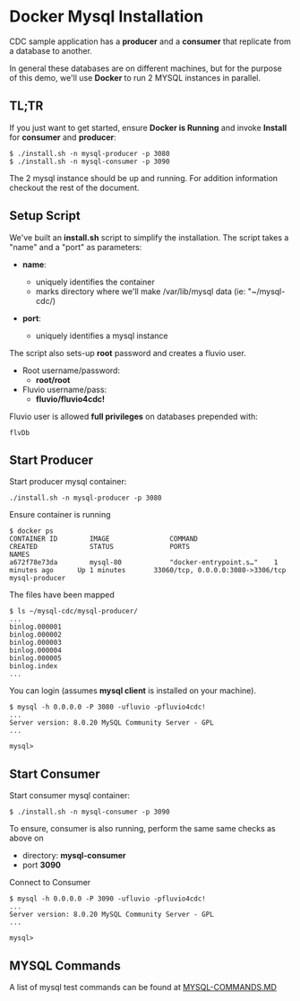 # Docker Mysql Installation

CDC sample application has a **producer** and a **consumer** that replicate from a database to another.

In general these databases are on different machines, but for the purpose of this demo, we'll use **Docker** to run 2 MYSQL instances in parallel.

## TL;TR

If you just want to get started, ensure **Docker is Running** and invoke **Install** for **consumer** and **producer**:

```
$ ./install.sh -n mysql-producer -p 3080
$ ./install.sh -n mysql-consumer -p 3090
```

The 2 mysql instance should be up and running. For addition information checkout the rest of the document.

## Setup Script

We've built an **install.sh** script to simplify the installation. The script takes a "name" and a "port" as parameters:

* **name**:
  * uniquely identifies the container
  * marks directory where we'll make /var/lib/mysql data (ie: "~/mysql-cdc/<name>)

* **port**:
  * uniquely identifies a mysql instance

The script also sets-up **root** password and creates a fluvio user.

* Root username/password: 
    * **root/root**
* Fluvio username/pass: 
    * **fluvio/fluvio4cdc!**

Fluvio user is allowed **full privileges** on databases prepended with:

```
flvDb
```

## Start Producer

Start producer mysql container:

```
./install.sh -n mysql-producer -p 3080
```

Ensure container is running

```
$ docker ps
CONTAINER ID        IMAGE               COMMAND                  CREATED             STATUS              PORTS                               NAMES
a672f78e73da        mysql-80            "docker-entrypoint.s…"    1 minutes ago      Up 1 minutes       33060/tcp, 0.0.0.0:3080->3306/tcp   mysql-producer
```

The files have been mapped

```
$ ls ~/mysql-cdc/mysql-producer/
... 
binlog.000001
binlog.000002
binlog.000003		
binlog.000004
binlog.000005
binlog.index
...
```

You can login (assumes **mysql client** is installed on your machine).

```
$ mysql -h 0.0.0.0 -P 3080 -ufluvio -pfluvio4cdc!
...
Server version: 8.0.20 MySQL Community Server - GPL
...

mysql> 
```


## Start Consumer

Start consumer mysql container:

```
$ ./install.sh -n mysql-consumer -p 3090
```

To ensure, consumer is also running, perform the same same checks as above on 
* directory: **mysql-consumer**
* port **3090**


Connect to Consumer

```
$ mysql -h 0.0.0.0 -P 3090 -ufluvio -pfluvio4cdc!
...
Server version: 8.0.20 MySQL Community Server - GPL
...

mysql> 
```

## MYSQL Commands

A list of mysql test commands can be found at [MYSQL-COMMANDS.MD](../MYSQL-COMMANDS.MD)